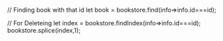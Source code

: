  // Finding book with that id
 let book = bookstore.find(info=>info.id===id);


// For Deleteing
 let index = bookstore.findIndex(info=>info.id===id);
      bookstore.splice(index,1);